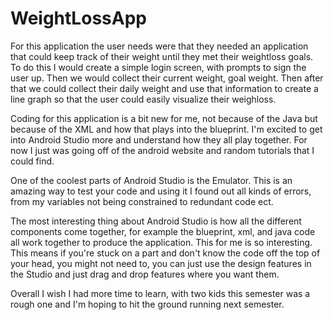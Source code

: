 # WeightLossApp

For this application the user needs were that they needed an application that could keep track of their weight until they met their weightloss goals. To do this I would create a simple login screen, with prompts to sign the user up. Then we would collect their current weight, goal weight. Then after that we could collect their daily weight and use that information to create a line graph so that the user could easily visualize their weighloss. 

Coding for this application is a bit new for me, not because of the Java but because of the XML and how that plays into the blueprint. I'm excited to get into Android Studio more and understand how they all play together. For now I just was going off of the android website and random tutorials that I could find. 

One of the coolest parts of Android Studio is the Emulator. This is an amazing way to test your code and using it I found out all kinds of errors, from my variables not being constrained to redundant code ect. 

The most interesting thing about Android Studio is how all the different components come together, for example the blueprint, xml, and java code all work together to produce the application. This for me is so interesting. This means if you're stuck on a part and don't know the code off the top of your head, you might not need to, you can just use the design features in the Studio and just drag and drop features where you want them. 

Overall I wish I had more time to learn, with two kids this semester was a rough one and I'm hoping to hit the ground running next semester. 
